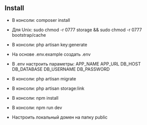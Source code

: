 ## Install

- В консоли:
composer install

- Для Unix:
sudo chmod -r 0777 storage && sudo chmod -r 0777 bootstrap/cache

- В консоли:
php artisan key:generate

- На основе .env.example создать .env

- В .env настроить параметры:
APP_NAME
APP_URL
DB_HOST
DB_DATABASE
DB_USERNAME
DB_PASSWORD

- В консоли:
php artisan migrate

- В консоли:
php artisan storage:link

- В консоли:
npm install

- В консоли:
npm run dev

- Настроить локальный домен на папку public
